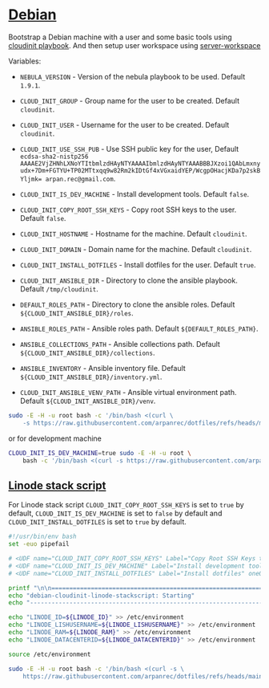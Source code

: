 # [Debian](/.script.d/debian-cloudinit.sh)

Bootstrap a Debian machine with a user and some basic tools using [cloudinit playbook](https://github.com/arpanrec/arpanrec.nebula/blob/main/playbooks/cloudinit.md).
And then setup user workspace using [server-workspace](/docs/.script.d/server-workspace.md)

Variables:

* `NEBULA_VERSION` - Version of the nebula playbook to be used. Default `1.9.1`.
* `CLOUD_INIT_GROUP` - Group name for the user to be created. Default `cloudinit`.
* `CLOUD_INIT_USER` - Username for the user to be created. Default `cloudinit`.
* `CLOUD_INIT_USE_SSH_PUB` - Use SSH public key for the user, Default `ecdsa-sha2-nistp256 AAAAE2VjZHNhLXNoYTItbmlzdHAyNTYAAAAIbmlzdHAyNTYAAABBBJXzoi1QAbLmxnyudx+7Dm+FGTYU+TP02MTtxqq9w82Rm2kIDtGf4xVGxaidYEP/WcgpOHacjKDa7p2skBYljmk= arpan.rec@gmail.com`.
* `CLOUD_INIT_IS_DEV_MACHINE` - Install development tools. Default `false`.
* `CLOUD_INIT_COPY_ROOT_SSH_KEYS` - Copy root SSH keys to the user. Default `false`.
* `CLOUD_INIT_HOSTNAME` - Hostname for the machine. Default `cloudinit`.
* `CLOUD_INIT_DOMAIN` - Domain name for the machine. Default `cloudinit`.
* `CLOUD_INIT_INSTALL_DOTFILES` - Install dotfiles for the user. Default `true`.

* `CLOUD_INIT_ANSIBLE_DIR` - Directory to clone the ansible playbook. Default `/tmp/cloudinit`.
* `DEFAULT_ROLES_PATH` - Directory to clone the ansible roles. Default `${CLOUD_INIT_ANSIBLE_DIR}/roles`.
* `ANSIBLE_ROLES_PATH` - Ansible roles path. Default `${DEFAULT_ROLES_PATH}`.
* `ANSIBLE_COLLECTIONS_PATH` - Ansible collections path. Default `${CLOUD_INIT_ANSIBLE_DIR}/collections`.
* `ANSIBLE_INVENTORY` - Ansible inventory file. Default `${CLOUD_INIT_ANSIBLE_DIR}/inventory.yml`.
* `CLOUD_INIT_ANSIBLE_VENV_PATH` - Ansible virtual environment path. Default `${CLOUD_INIT_ANSIBLE_DIR}/venv`.

```bash
sudo -E -H -u root bash -c '/bin/bash <(curl \
    -s https://raw.githubusercontent.com/arpanrec/dotfiles/refs/heads/main/.script.d/debian-cloudinit.sh)'
```

or for development machine

```bash
CLOUD_INIT_IS_DEV_MACHINE=true sudo -E -H -u root \
    bash -c '/bin/bash <(curl -s https://raw.githubusercontent.com/arpanrec/dotfiles/refs/heads/main/.script.d/debian-cloudinit.sh)'
```

## [Linode stack script](https://cloud.linode.com/stackscripts/1164660)

For Linode stack script `CLOUD_INIT_COPY_ROOT_SSH_KEYS` is set to `true` by default, `CLOUD_INIT_IS_DEV_MACHINE` is set to `false` by default and `CLOUD_INIT_INSTALL_DOTFILES` is set to `true` by default.

```bash
#!/usr/bin/env bash
set -euo pipefail

# <UDF name="CLOUD_INIT_COPY_ROOT_SSH_KEYS" Label="Copy Root SSH Keys to current user" oneOf="true,false" default="true"/>
# <UDF name="CLOUD_INIT_IS_DEV_MACHINE" Label="Install development tool chain" oneOf="true,false" default="false"/>
# <UDF name="CLOUD_INIT_INSTALL_DOTFILES" Label="Install dotfiles" oneOf="true,false" default="true"/>

printf "\n\n================================================================================\n"
echo "debian-cloudinit-linode-stackscript: Starting"
echo "--------------------------------------------------------------------------------"

echo "LINODE_ID=${LINODE_ID}" >> /etc/environment
echo "LINODE_LISHUSERNAME=${LINODE_LISHUSERNAME}" >> /etc/environment
echo "LINODE_RAM=${LINODE_RAM}" >> /etc/environment
echo "LINODE_DATACENTERID=${LINODE_DATACENTERID}" >> /etc/environment

source /etc/environment

sudo -E -H -u root bash -c '/bin/bash <(curl -s \
    https://raw.githubusercontent.com/arpanrec/dotfiles/refs/heads/main/.script.d/debian-cloudinit.sh)' | tee -a /root/debian-cloudinit.log

```
